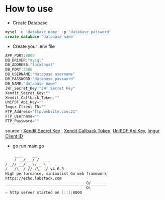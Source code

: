 # How to use

- Create Database

```sql
mysql -u 'database name' -p 'database password'
create database 'database name'
```

- Create your .env file

```go
APP_PORT:8000
DB_DRIVER:"mysql"
DB_ADDRESS:"localhost"
DB_PORT:3306
DB_USERNAME:"database username"
DB_PASSWORD:"database password"
DB_NAME:"database name"
JWT_Secret_Key:"JWT Secret Key" 
Xendit_Secret_Key:""
Xendit_Callback_Token:""
UniPDF_Api_Key=""
Imgur_Client_ID=""
FTP_Address="ftp.website.com:21"
FTP_Username=""
FTP_Password=""
```

source : [Xendit Secret Key](https://dashboard.xendit.co/settings/developers#api-keys) , [Xendit Callback Token](https://dashboard.xendit.co/settings/developers#callbacks), [UniPDF Api Key](https://cloud.unidoc.io), [Imgur Client ID](https://apidocs.imgur.com)

- go run main.go

```sh
    ____    __
    / __/___/ /  ___
/ _// __/ _ \/ _ \
/___/\__/_//_/\___/ v4.6.3
High performance, minimalist Go web framework
https://echo.labstack.com
____________________________________O/_______
                                    O\
⇨ http server started on [::]:8000
```
